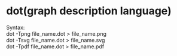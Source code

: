 # dot(graph description language)<br />
Syntax: <br />
dot -Tpng file_name.dot > file_name.png<br />
dot -Tsvg file_name.dot > file_name.svg<br />
dot -Tpdf file_name.dot > file_name.pdf<br />
